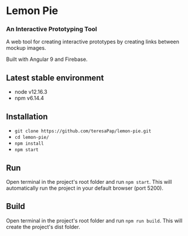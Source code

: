 # Lemon Pie 
### An Interactive Prototyping Tool
A web tool for creating interactive prototypes by creating links between mockup images. 

Built with Angular 9 and Firebase. 

## Latest stable environment 
* node v12.16.3
* npm v6.14.4

## Installation
* `git clone https://github.com/teresaPap/lemon-pie.git`
* `cd lemon-pie/`
* `npm install`
* `npm start`

## Run
 Open terminal in the project's root folder and run `npm start`. This will automatically run the project in your default browser (port 5200).

## Build
Open terminal in the project's root folder and run `npm run build`. This will create the project's dist folder. 


